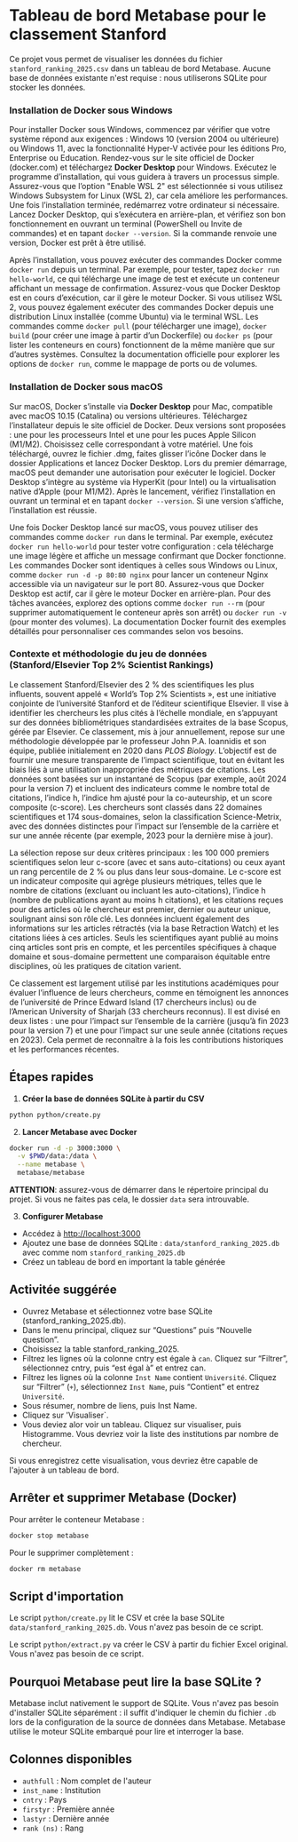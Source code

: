 # Tableau de bord Metabase pour le classement Stanford

Ce projet vous permet de visualiser les données du fichier `stanford_ranking_2025.csv` dans un tableau de bord Metabase. Aucune base de données existante n'est requise : nous utiliserons SQLite pour stocker les données.


### Installation de Docker sous Windows

Pour installer Docker sous Windows, commencez par vérifier que votre système répond aux exigences : Windows 10 (version 2004 ou ultérieure) ou Windows 11, avec la fonctionnalité Hyper-V activée pour les éditions Pro, Enterprise ou Education. Rendez-vous sur le site officiel de Docker (docker.com) et téléchargez **Docker Desktop** pour Windows. Exécutez le programme d’installation, qui vous guidera à travers un processus simple. Assurez-vous que l’option "Enable WSL 2" est sélectionnée si vous utilisez Windows Subsystem for Linux (WSL 2), car cela améliore les performances. Une fois l’installation terminée, redémarrez votre ordinateur si nécessaire. Lancez Docker Desktop, qui s’exécutera en arrière-plan, et vérifiez son bon fonctionnement en ouvrant un terminal (PowerShell ou Invite de commandes) et en tapant `docker --version`. Si la commande renvoie une version, Docker est prêt à être utilisé.


Après l’installation, vous pouvez exécuter des commandes Docker comme `docker run` depuis un terminal. Par exemple, pour tester, tapez `docker run hello-world`, ce qui télécharge une image de test et exécute un conteneur affichant un message de confirmation. Assurez-vous que Docker Desktop est en cours d’exécution, car il gère le moteur Docker. Si vous utilisez WSL 2, vous pouvez également exécuter des commandes Docker depuis une distribution Linux installée (comme Ubuntu) via le terminal WSL. Les commandes comme `docker pull` (pour télécharger une image), `docker build` (pour créer une image à partir d’un Dockerfile) ou `docker ps` (pour lister les conteneurs en cours) fonctionnent de la même manière que sur d’autres systèmes. Consultez la documentation officielle pour explorer les options de `docker run`, comme le mappage de ports ou de volumes.

### Installation de Docker sous macOS

Sur macOS, Docker s’installe via **Docker Desktop** pour Mac, compatible avec macOS 10.15 (Catalina) ou versions ultérieures. Téléchargez l’installateur depuis le site officiel de Docker. Deux versions sont proposées : une pour les processeurs Intel et une pour les puces Apple Silicon (M1/M2). Choisissez celle correspondant à votre matériel. Une fois téléchargé, ouvrez le fichier .dmg, faites glisser l’icône Docker dans le dossier Applications et lancez Docker Desktop. Lors du premier démarrage, macOS peut demander une autorisation pour exécuter le logiciel. Docker Desktop s’intègre au système via HyperKit (pour Intel) ou la virtualisation native d’Apple (pour M1/M2). Après le lancement, vérifiez l’installation en ouvrant un terminal et en tapant `docker --version`. Si une version s’affiche, l’installation est réussie.


Une fois Docker Desktop lancé sur macOS, vous pouvez utiliser des commandes comme `docker run` dans le terminal. Par exemple, exécutez `docker run hello-world` pour tester votre configuration : cela télécharge une image légère et affiche un message confirmant que Docker fonctionne. Les commandes Docker sont identiques à celles sous Windows ou Linux, comme `docker run -d -p 80:80 nginx` pour lancer un conteneur Nginx accessible via un navigateur sur le port 80. Assurez-vous que Docker Desktop est actif, car il gère le moteur Docker en arrière-plan. Pour des tâches avancées, explorez des options comme `docker run --rm` (pour supprimer automatiquement le conteneur après son arrêt) ou `docker run -v` (pour monter des volumes). La documentation Docker fournit des exemples détaillés pour personnaliser ces commandes selon vos besoins.



### Contexte et méthodologie du jeu de données (Stanford/Elsevier Top 2% Scientist Rankings)

Le classement Stanford/Elsevier des 2 % des scientifiques les plus influents, souvent appelé « World’s Top 2% Scientists », est une initiative conjointe de l’université Stanford et de l’éditeur scientifique Elsevier. Il vise à identifier les chercheurs les plus cités à l’échelle mondiale, en s’appuyant sur des données bibliométriques standardisées extraites de la base Scopus, gérée par Elsevier. Ce classement, mis à jour annuellement, repose sur une méthodologie développée par le professeur John P.A. Ioannidis et son équipe, publiée initialement en 2020 dans *PLOS Biology*. L’objectif est de fournir une mesure transparente de l’impact scientifique, tout en évitant les biais liés à une utilisation inappropriée des métriques de citations. Les données sont basées sur un instantané de Scopus (par exemple, août 2024 pour la version 7) et incluent des indicateurs comme le nombre total de citations, l’indice h, l’indice hm ajusté pour la co-auteurship, et un score composite (c-score). Les chercheurs sont classés dans 22 domaines scientifiques et 174 sous-domaines, selon la classification Science-Metrix, avec des données distinctes pour l’impact sur l’ensemble de la carrière et sur une année récente (par exemple, 2023 pour la dernière mise à jour).


La sélection repose sur deux critères principaux : les 100 000 premiers scientifiques selon leur c-score (avec et sans auto-citations) ou ceux ayant un rang percentile de 2 % ou plus dans leur sous-domaine. Le c-score est un indicateur composite qui agrège plusieurs métriques, telles que le nombre de citations (excluant ou incluant les auto-citations), l’indice h (nombre de publications ayant au moins h citations), et les citations reçues pour des articles où le chercheur est premier, dernier ou auteur unique, soulignant ainsi son rôle clé. Les données incluent également des informations sur les articles rétractés (via la base Retraction Watch) et les citations liées à ces articles. Seuls les scientifiques ayant publié au moins cinq articles sont pris en compte, et les percentiles spécifiques à chaque domaine et sous-domaine permettent une comparaison équitable entre disciplines, où les pratiques de citation varient.


Ce classement est largement utilisé par les institutions académiques pour évaluer l’influence de leurs chercheurs, comme en témoignent les annonces de l’université de Prince Edward Island (17 chercheurs inclus) ou de l’American University of Sharjah (33 chercheurs reconnus). Il est divisé en deux listes : une pour l’impact sur l’ensemble de la carrière (jusqu’à fin 2023 pour la version 7) et une pour l’impact sur une seule année (citations reçues en 2023). Cela permet de reconnaître à la fois les contributions historiques et les performances récentes. 

## Étapes rapides


1. **Créer la base de données SQLite à partir du CSV**

```sh
python python/create.py
```

2. **Lancer Metabase avec Docker**

```sh
docker run -d -p 3000:3000 \
  -v $PWD/data:/data \
  --name metabase \
  metabase/metabase
```

**ATTENTION**: assurez-vous de démarrer dans le répertoire principal du projet.
Si vous ne faites pas cela, le dossier `data` sera introuvable.

3. **Configurer Metabase**
- Accédez à [http://localhost:3000](http://localhost:3000)
- Ajoutez une base de données SQLite : `data/stanford_ranking_2025.db` avec comme nom `stanford_ranking_2025.db`
- Créez un tableau de bord en important la table générée


## Activitée suggérée

- Ouvrez Metabase et sélectionnez votre base SQLite (stanford_ranking_2025.db).
- Dans le menu principal, cliquez sur “Questions” puis “Nouvelle question”.
- Choisissez la table stanford_ranking_2025.
- Filtrez les lignes où la colonne cntry est égale à `can`. Cliquez sur “Filtrer”, sélectionnez cntry, puis “est égal à” et entrez can.
- Filtrez les lignes où la colonne `Inst Name` contient `Université`. Cliquez sur “Filtrer” (`+`), sélectionnez `Inst Name`, puis “Contient” et entrez `Université`.
- Sous résumer, nombre de liens, puis Inst Name.
- Cliquez sur 'Visualiser`.
- Vous deviez alor voir un tableau. Cliquez sur visualiser, puis Histogramme. Vous devriez voir la liste des institutions par nombre de chercheur.

Si vous enregistrez cette visualisation, vous devriez être capable de l'ajouter à un tableau de bord.

## Arrêter et supprimer Metabase (Docker)
Pour arrêter le conteneur Metabase :

```sh
docker stop metabase
```

Pour le supprimer complètement :

```sh
docker rm metabase
```


## Script d'importation
Le script `python/create.py` lit le CSV et crée la base SQLite `data/stanford_ranking_2025.db`.
Vous n'avez pas besoin de ce script.

Le script `python/extract.py` va créer le CSV à partir du fichier Excel original.
Vous n'avez pas besoin de ce script.

## Pourquoi Metabase peut lire la base SQLite ?
Metabase inclut nativement le support de SQLite. Vous n'avez pas besoin d'installer SQLite séparément : il suffit d'indiquer le chemin du fichier `.db` lors de la configuration de la source de données dans Metabase. Metabase utilise le moteur SQLite embarqué pour lire et interroger la base.

## Colonnes disponibles
- `authfull` : Nom complet de l'auteur
- `inst_name` : Institution
- `cntry` : Pays
- `firstyr` : Première année
- `lastyr` : Dernière année
- `rank (ns)` : Rang
